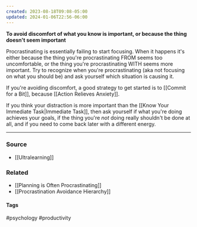 ```yaml
---
created: 2023-08-18T09:08-05:00
updated: 2024-01-06T22:56-06:00
---
```

**To avoid discomfort of what you know is important, or because the thing doesn't seem important**

Procrastinating is essentially failing to start focusing. When it happens it's either because the thing you're procrastinating FROM seems too uncomfortable, or the thing you're procrastinating WITH seems more important. Try to recognize when you're procrastinating (aka not focusing on what you should be) and ask yourself which situation is causing it. 

If you're avoiding discomfort, a good strategy to get started is to [[Commit for a Bit]], because [[Action Relieves Anxiety]]. 

If you think your distraction is more important than the [[Know Your Immediate Task|Immediate Task]], then ask yourself if what you're doing achieves your goals, if the thing you're *not* doing really shouldn't be done at all, and if you need to come back later with a different energy.

---
### Source
- [[Ultralearning]]

### Related
- [[Planning is Often Procrastinating]]
- [[Procrastination Avoidance Hierarchy]]

#### Tags
#psychology #productivity 